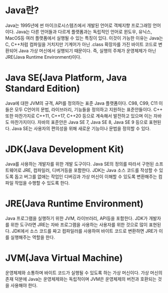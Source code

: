 # Java란?
Java는 1995년에 썬 마이크로시스템즈에서 개발된 언어로 객체지향 프로그래밍 언어이다. Java는 다른 언어들과 다르게 플랫폼과는 독립적인 언어로 윈도우, 유닉스, MacOS등 여러 플랫폼에서 실행될 수 있는 특징이 있다. 이것이 가능한 이유는 Java는 C, C++처럼 컴파일을 거치지만 기계어가 아닌 .class 확장자를 가진 바이트 코드로 변환되어 Java 가상 머신에서 실행되기 때문이다. 즉, 실행의 주체가 운영체제가 아닌 JRE(Java Runtime Environment)이다.
# Java SE(Java Platform, Java Standard Edition)
Java에 대한 JVM의 규격, API를 정의하는 표준 Java 플랫폼이다. C98, C99, C11 이들은 모두 C언어의 문법, 라이브러리, 기능들을 정의하고 지원하는 표준안들이다. C++ 또한 마찬가지로 C++11, C++17, C++20 등으로 계속해서 발전하고 있으며 이는 자바도 마찬가지이다. 자바의 표준안은 Java SE 7, Java SE 8, Java SE 9 등으로 표현된다.
Java SE는 사용자의 편의성을 위해 새로운 기능이나 문법을 정의할 수 있다.
# JDK(Java Development Kit)
Java를 사용하는 개발자를 위한 개발 도구이다. Java SE의 정의를 따라서 구현된 소프트웨어로 JRE, 컴파일러, 디버거등을 포함한다. JDK는 Java 소스 코드를 작성할 수 있도록 돕고 버그를 없애는 작업인 디버깅과 가상 머신이 이해할 수 있도록 변환해주는 컴파일 작업을 수행할 수 있도록 한다.
# JRE(Java Runtime Environment)
Java 프로그램을 실행하기 위한 JVM, 라이브러리, API등을 포함한다. JDK가 개발자를 위한 도구라면 JRE는 자바 프로그램을 사용하는 사용자를 위한 것으로 많이 표현된다.
JDK에서 소스 코드를 짜고 컴파일러를 사용하여 바이트 코드로 변환하면 JRE가 이를 실행해주는 역할을 한다.
# JVM(Java Virtual Machine)
운영체제와 소통하며 바이트 코드가 실행될 수 있도록 하는 가상 머신이다. 가상 머신의 존재 덕분에 Java는 운영체제와는 독립적이며 JVM은 운영체제의 버전과 호환되는 것을 사용해야 한다.